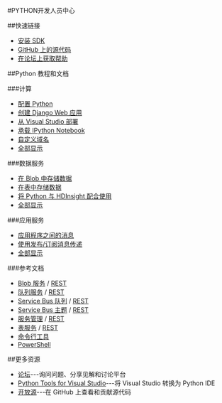 <properties 
pageTitle="Azure 开发人员中心：PYTHON" 
description="" 
services="PYTHON" 
documentationCenter="Develop" 
authors="" 
manager="Tiffena" 
editor="Eric Chen" />
<tags ms.service="PYTHON"
    ms.date=""
    wacn.date="04/07/2016"
    />

#PYTHON开发人员中心

##快速链接
- [安装 SDK](/documentation/articles/python-how-to-install/)
- [GitHub 上的源代码](https://github.com/WindowsAzure/azure-sdk-for-python)
- [在论坛上获取帮助](http://pytools.codeplex.com/discussions)

##Python 教程和文档

###计算

- [配置 Python](/documentation/articles/web-sites-python-configure/)
- [创建 Django Web 应用](/documentation/articles/web-sites-python-create-deploy-django-app/)
- [从 Visual Studio 部署](/documentation/articles/web-sites-python-ptvs-django-mysql/)
- [承载 IPython Notebook](/documentation/articles/virtual-machines-linux-jupyter-notebook/)
- [自定义域名](/documentation/articles/web-sites-custom-domain-name/)
- [全部显示](/develop/python/compute)

###数据服务

- [在 Blob 中存储数据](/documentation/articles/storage-python-how-to-use-blob-storage/)
- [在表中存储数据](/documentation/articles/storage-python-how-to-use-table-storage/)
- [将 Python 与 HDInsight 配合使用](/documentation/articles/hdinsight-python/)
- [全部显示](/develop/python/data-services)

###应用服务

- [应用程序之间的消息](/documentation/articles/service-bus-python-how-to-use-queues/)
- [使用发布/订阅消息传递](/documentation/articles/service-bus-python-how-to-use-topics-subscriptions/)
- [全部显示](/develop/python/app-services)

###参考文档

- [Blob 服务](/documentation/articles/storage-python-how-to-use-blob-storage/) / [REST](http://msdn.microsoft.com/zh-cn/library/azure/dd179355)
- [队列服务](/documentation/articles/storage-python-how-to-use-queue-storage/) / [REST](http://msdn.microsoft.com/zh-cn/library/azure/dd179355)
- [Service Bus 队列](zh-cn/documentation/articles/service-bus-python-how-to-use-queues/) / [REST](http://msdn.microsoft.com/zh-cn/library/azure/hh780717)
- [Service Bus 主题](/documentation/articles/service-bus-python-how-to-use-topics-subscriptions/) / [REST](http://msdn.microsoft.com/zh-cn/library/azure/hh780717)
- [服务管理](/documentation/articles/cloud-services-python-how-to-use-service-management/) / [REST](http://msdn.microsoft.com/zh-cn/library/azure/ee460799)
- [表服务](/documentation/articles/storage-python-how-to-use-table-storage/) / [REST](http://msdn.microsoft.com/zh-cn/library/azure/dd179355)
- [命令行工具](/documentation/articles/xplat-cli-install/)
- [PowerShell](/documentation/articles/powershell-install-configure/) 

##更多资源

- [论坛](http://pytools.codeplex.com/discussions)---询问问题、分享见解和讨论平台
- [Python Tools for Visual Studio](http://pytools.codeplex.com)---将 Visual Studio 转换为 Python IDE
- [开放源](https://github.com/windowsazure/azure-sdk-for-python)---在 GitHub 上查看和贡献源代码

